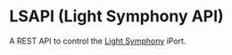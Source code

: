 # LSAPI (Light Symphony API)

A REST API to control the [Light Symphony](https://www.lightsymphony.com/) iPort.
